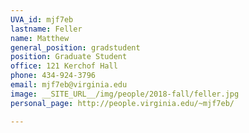 ```yaml
---
UVA_id: mjf7eb
lastname: Feller
name: Matthew
general_position: gradstudent
position: Graduate Student
office: 121 Kerchof Hall
phone: 434-924-3796
email: mjf7eb@virginia.edu
image: __SITE_URL__/img/people/2018-fall/feller.jpg
personal_page: http://people.virginia.edu/~mjf7eb/

---
```

